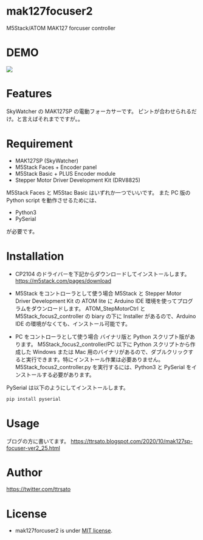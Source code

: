 # mak127focuser2
M5Stack/ATOM MAK127 forcuser controller

# DEMO
 
[![](https://img.youtube.com/vi/nWg7AWjUTGg/0.jpg)](https://www.youtube.com/watch?v=nWg7AWjUTGg)

# Features

SkyWatcher の MAK127SP の電動フォーカサーです。
ピントが合わせられるだけ。と言えばそれまでですが。。
 
# Requirement

* MAK127SP (SkyWatcher)
* M5Stack Faces + Encoder panel
* M5Stack Basic + PLUS Encoder module
* Stepper Motor Driver Development Kit (DRV8825)

M5Stack Faces と M5Stac Basic はいずれか一つでいいです。
また PC 版の Python script を動作させるためには、
 
* Python3
* PySerial

が必要です。

# Installation

* CP2104 のドライバーを下記からダウンロードしてインストールします。
https://m5stack.com/pages/download

* M5Stack をコントローラとして使う場合
M5Stack と Stepper Motor Driver Development Kit の ATOM lite に Arduino IDE 環境を使ってプログラムをダウンロードします。
ATOM_StepMotorCtrl と M5Stack_focus2_controller の biary の下に Installer があるので、Arduino IDE の環境がなくても、インストール可能です。

* PC をコントローラとして使う場合
バイナリ版と Python スクリプト版があります。 
M5Stack_focus2_controller/PC 以下に Python スクリプトから作成した Windows または Mac 用のバイナリがあるので、ダブルクリックすると実行できます。特にインストール作業は必要ありません。
M5Stack_focus2_controller.py を実行するには、Python3 と PySerial をインストールする必要があります。

PySerial は以下のようにしてインストールします。

```bash
pip install pyserial
```
 
# Usage

ブログの方に書いてます。
https://ttrsato.blogspot.com/2020/10/mak127sp-focuser-ver2_25.html
  
# Author
 
https://twitter.com/ttrsato
 
# License
 
* mak127forcuser2 is under [MIT license](https://en.wikipedia.org/wiki/MIT_License).


